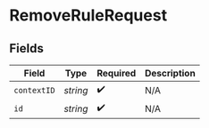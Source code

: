 # RemoveRuleRequest


## Fields

| Field              | Type               | Required           | Description        |
| ------------------ | ------------------ | ------------------ | ------------------ |
| `contextID`        | *string*           | :heavy_check_mark: | N/A                |
| `id`               | *string*           | :heavy_check_mark: | N/A                |